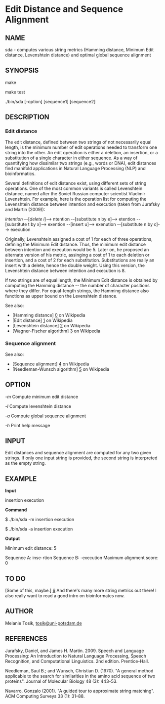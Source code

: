 Edit Distance and Sequence Alignment
====================================

NAME
----

sda - computes various string metrics (Hamming distance, Minimum Edit distance, Levenshtein distance) and optimal global sequence alignment

SYNOPSIS
--------

make

make test

./bin/sda [-option] [sequence1] [sequence2]

DESCRIPTION
-----------

### Edit distance

The edit distance, defined between two strings of not necessarily equal length, is the minimum number of edit operations needed to transform one string into the other. An edit operation is either a deletion, an insertion, or a substitution of a single character in either sequence. As a way of quantifying how dissimilar two strings (e.g., words or DNA), edit distances find manifold applications in Natural Language Processing (NLP) and bioinformatics.

Several definitions of edit distance exist, using different sets of string operations. One of the most common variants is called Levenshtein distance, named after the Soviet Russian computer scientist Vladimir Levenshtein. For example, here is the operation list for computing the Levenshtein distance between intention and execution (taken from Jurafsky and Martin (2009)):

*intention* --[_delete i_]--> ntention --[substitute n by e]--> etention --[substitute t by x]--> exention --[insert u]--> exenution --[substitute n by c]--> execution

Originally, Levenshtein assigned a cost of 1 for each of three operations, defining the Minimum Edit distance. Thus, the minimum edit distance between intention and execution would be 5. Later on, he proposed an alternate version of his metric, assinging a cost of 1 to each deletion or insertion, and a cost of 2 for each substitution. Substitutions are really an insert with a delete, hence the double weight. Using this version, the Levenshtein distance between intention and execution is 8.

If two strings are of equal length, the Minimum Edit distance is obtained by computing the Hamming distance -- the number of character positions where they differ. For equal-length strings, the Hamming distance also functions as upper bound on the Levenshtein distance.

See also: 

- [Hamming distance] [0] on Wikipedia
- [Edit distance] [1] on Wikipedia
- [Levenshtein distance] [2] on Wikipedia
- [Wagner-Fischer algorithm] [3] on Wikipedia

### Sequence alignment

See also: 

- [Sequence alignment] [4] on Wikipedia
- [Needleman-Wunsch algorithm] [5] on Wikipedia


OPTION
------

*-m*   Compute minimum edit distance

*-l*   Compute levenshtein distance

*-a*   Compute global sequence alignment

*-h*   Print help message

INPUT
-----

Edit distances and sequence alignment are computed for any two given strings. If only one input string is provided, the second string is interpreted as the empty string.


EXAMPLE
-------

**Input**

insertion execution

**Command**

  $ ./bin/sda -m insertion execution
  
  $ ./bin/sda -a insertion execution
    
**Output**

  Minimum edit distance: 5
  
  Sequence A: inse-rtion
  Sequence B: -execution
  Maximum alignment score: 0

TO DO
-----

[Some of this, maybe.] [6] And there's many more string metrics out there! I also really want to read a good intro on bioinformatcs now.

AUTHOR
------

Melanie Tosik, tosik@uni-potsdam.de

REFERENCES
----------

Jurafsky, Daniel, and James H. Martin. 2009. Speech and Language Processing: An Introduction to Natural Language Processing, Speech Recognition, and Computational Linguistics. 2nd edition. Prentice-Hall.

Needleman, Saul B.; and Wunsch, Christian D. (1970). "A general method applicable to the search for similarities in the amino acid sequence of two proteins". Journal of Molecular Biology 48 (3): 443–53.

Navarro, Gonzalo (2001). "A guided tour to approximate string matching". ACM Computing Surveys 33 (1): 31–88.

[0]: https://en.wikipedia.org/wiki/Hamming_distance
[1]: https://en.wikipedia.org/wiki/Edit_distance
[2]: https://en.wikipedia.org/wiki/Levenshtein_distance
[3]: https://en.wikipedia.org/wiki/Wagner%E2%80%93Fischer_algorithm
[4]: https://en.wikipedia.org/wiki/Sequence_alignment
[5]: https://en.wikipedia.org/wiki/Needleman%E2%80%93Wunsch_algorithm
[6]: https://en.wikipedia.org/wiki/Wagner%E2%80%93Fischer_algorithm#Possible_modifications